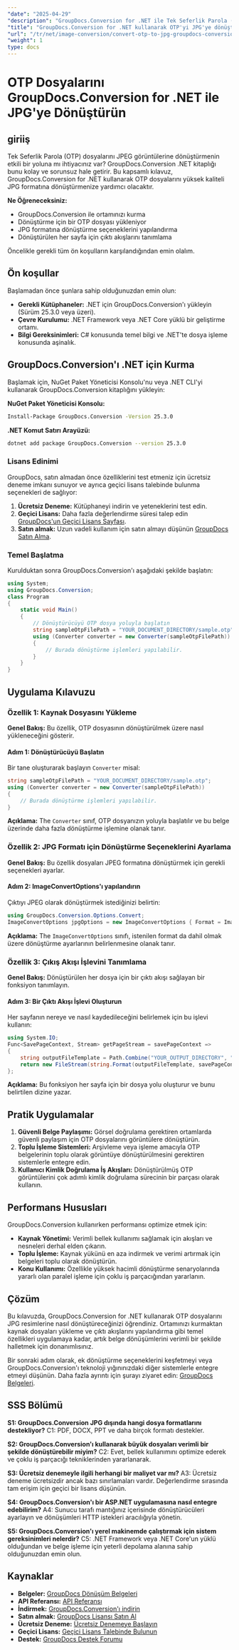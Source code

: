 ```yaml
---
"date": "2025-04-29"
"description": "GroupDocs.Conversion for .NET ile Tek Seferlik Parola (OTP) dosyalarını yüksek kaliteli JPEG görüntülerine nasıl dönüştüreceğinizi öğrenin. Belge dönüştürme sürecinizi kolaylaştırmak için bu ayrıntılı kılavuzu izleyin."
"title": "GroupDocs.Conversion for .NET kullanarak OTP'yi JPG'ye dönüştürme Kapsamlı Bir Kılavuz"
"url": "/tr/net/image-conversion/convert-otp-to-jpg-groupdocs-conversion-net/"
"weight": 1
type: docs
---
```

# OTP Dosyalarını GroupDocs.Conversion for .NET ile JPG'ye Dönüştürün

## giriiş

Tek Seferlik Parola (OTP) dosyalarını JPEG görüntülerine dönüştürmenin etkili bir yoluna mı ihtiyacınız var? GroupDocs.Conversion .NET kitaplığı bunu kolay ve sorunsuz hale getirir. Bu kapsamlı kılavuz, GroupDocs.Conversion for .NET kullanarak OTP dosyalarını yüksek kaliteli JPG formatına dönüştürmenize yardımcı olacaktır.

**Ne Öğreneceksiniz:**
- GroupDocs.Conversion ile ortamınızı kurma
- Dönüştürme için bir OTP dosyası yükleniyor
- JPG formatına dönüştürme seçeneklerini yapılandırma
- Dönüştürülen her sayfa için çıktı akışlarını tanımlama

Öncelikle gerekli tüm ön koşulların karşılandığından emin olalım.

## Ön koşullar

Başlamadan önce şunlara sahip olduğunuzdan emin olun:

- **Gerekli Kütüphaneler:** .NET için GroupDocs.Conversion'ı yükleyin (Sürüm 25.3.0 veya üzeri).
- **Çevre Kurulumu:** .NET Framework veya .NET Core yüklü bir geliştirme ortamı.
- **Bilgi Gereksinimleri:** C# konusunda temel bilgi ve .NET'te dosya işleme konusunda aşinalık.

## GroupDocs.Conversion'ı .NET için Kurma

Başlamak için, NuGet Paket Yöneticisi Konsolu'nu veya .NET CLI'yi kullanarak GroupDocs.Conversion kitaplığını yükleyin:

**NuGet Paket Yöneticisi Konsolu:**
```bash
Install-Package GroupDocs.Conversion -Version 25.3.0
```

**.NET Komut Satırı Arayüzü:**
```bash
dotnet add package GroupDocs.Conversion --version 25.3.0
```

### Lisans Edinimi

GroupDocs, satın almadan önce özelliklerini test etmeniz için ücretsiz deneme imkanı sunuyor ve ayrıca geçici lisans talebinde bulunma seçenekleri de sağlıyor:

1. **Ücretsiz Deneme:** Kütüphaneyi indirin ve yeteneklerini test edin.
2. **Geçici Lisans:** Daha fazla değerlendirme süresi talep edin [GroupDocs'un Geçici Lisans Sayfası](https://purchase.groupdocs.com/temporary-license/).
3. **Satın almak:** Uzun vadeli kullanım için satın almayı düşünün [GroupDocs Satın Alma](https://purchase.groupdocs.com/buy).

### Temel Başlatma

Kurulduktan sonra GroupDocs.Conversion'ı aşağıdaki şekilde başlatın:

```csharp
using System;
using GroupDocs.Conversion;
class Program
{
    static void Main()
    {
        // Dönüştürücüyü OTP dosya yoluyla başlatın
        string sampleOtpFilePath = "YOUR_DOCUMENT_DIRECTORY/sample.otp";
        using (Converter converter = new Converter(sampleOtpFilePath))
        {
            // Burada dönüştürme işlemleri yapılabilir.
        }
    }
}
```

## Uygulama Kılavuzu

### Özellik 1: Kaynak Dosyasını Yükleme

**Genel Bakış:** Bu özellik, OTP dosyasının dönüştürülmek üzere nasıl yükleneceğini gösterir.

#### Adım 1: Dönüştürücüyü Başlatın

Bir tane oluşturarak başlayın `Converter` misal:

```csharp
string sampleOtpFilePath = "YOUR_DOCUMENT_DIRECTORY/sample.otp";
using (Converter converter = new Converter(sampleOtpFilePath))
{
    // Burada dönüştürme işlemleri yapılabilir.
}
```

**Açıklama:** The `Converter` sınıf, OTP dosyanızın yoluyla başlatılır ve bu belge üzerinde daha fazla dönüştürme işlemine olanak tanır.

### Özellik 2: JPG Formatı için Dönüştürme Seçeneklerini Ayarlama

**Genel Bakış:** Bu özellik dosyaları JPEG formatına dönüştürmek için gerekli seçenekleri ayarlar.

#### Adım 2: ImageConvertOptions'ı yapılandırın

Çıktıyı JPEG olarak dönüştürmek istediğinizi belirtin:

```csharp
using GroupDocs.Conversion.Options.Convert;
ImageConvertOptions jpgOptions = new ImageConvertOptions { Format = ImageFileType.Jpg };
```

**Açıklama:** The `ImageConvertOptions` sınıfı, istenilen format da dahil olmak üzere dönüştürme ayarlarının belirlenmesine olanak tanır.

### Özellik 3: Çıkış Akışı İşlevini Tanımlama

**Genel Bakış:** Dönüştürülen her dosya için bir çıktı akışı sağlayan bir fonksiyon tanımlayın.

#### Adım 3: Bir Çıktı Akışı İşlevi Oluşturun

Her sayfanın nereye ve nasıl kaydedileceğini belirlemek için bu işlevi kullanın:

```csharp
using System.IO;
Func<SavePageContext, Stream> getPageStream = savePageContext =>
{
    string outputFileTemplate = Path.Combine("YOUR_OUTPUT_DIRECTORY", "converted-page-{0}.jpg");
    return new FileStream(string.Format(outputFileTemplate, savePageContext.Page), FileMode.Create);
};
```

**Açıklama:** Bu fonksiyon her sayfa için bir dosya yolu oluşturur ve bunu belirtilen dizine yazar.

## Pratik Uygulamalar

1. **Güvenli Belge Paylaşımı:** Görsel doğrulama gerektiren ortamlarda güvenli paylaşım için OTP dosyalarını görüntülere dönüştürün.
2. **Toplu İşleme Sistemleri:** Arşivleme veya işleme amacıyla OTP belgelerinin toplu olarak görüntüye dönüştürülmesini gerektiren sistemlerle entegre edin.
3. **Kullanıcı Kimlik Doğrulama İş Akışları:** Dönüştürülmüş OTP görüntülerini çok adımlı kimlik doğrulama sürecinin bir parçası olarak kullanın.

## Performans Hususları

GroupDocs.Conversion kullanırken performansı optimize etmek için:
- **Kaynak Yönetimi:** Verimli bellek kullanımı sağlamak için akışları ve nesneleri derhal elden çıkarın.
- **Toplu İşleme:** Kaynak yükünü en aza indirmek ve verimi artırmak için belgeleri toplu olarak dönüştürün.
- **Konu Kullanımı:** Özellikle yüksek hacimli dönüştürme senaryolarında yararlı olan paralel işleme için çoklu iş parçacığından yararlanın.

## Çözüm

Bu kılavuzda, GroupDocs.Conversion for .NET kullanarak OTP dosyalarını JPG resimlerine nasıl dönüştüreceğinizi öğrendiniz. Ortamınızı kurmaktan kaynak dosyaları yükleme ve çıktı akışlarını yapılandırma gibi temel özellikleri uygulamaya kadar, artık belge dönüşümlerini verimli bir şekilde halletmek için donanımlısınız.

Bir sonraki adım olarak, ek dönüştürme seçeneklerini keşfetmeyi veya GroupDocs.Conversion'ı teknoloji yığınınızdaki diğer sistemlerle entegre etmeyi düşünün. Daha fazla ayrıntı için şurayı ziyaret edin: [GroupDocs Belgeleri](https://docs.groupdocs.com/conversion/net/).

## SSS Bölümü

**S1: GroupDocs.Conversion JPG dışında hangi dosya formatlarını destekliyor?**
C1: PDF, DOCX, PPT ve daha birçok formatı destekler.

**S2: GroupDocs.Conversion'ı kullanarak büyük dosyaları verimli bir şekilde dönüştürebilir miyim?**
C2: Evet, bellek kullanımını optimize ederek ve çoklu iş parçacığı tekniklerinden yararlanarak.

**S3: Ücretsiz denemeyle ilgili herhangi bir maliyet var mı?**
A3: Ücretsiz deneme ücretsizdir ancak bazı sınırlamaları vardır. Değerlendirme sırasında tam erişim için geçici bir lisans düşünün.

**S4: GroupDocs.Conversion'ı bir ASP.NET uygulamasına nasıl entegre edebilirim?**
A4: Sunucu tarafı mantığınız içerisinde dönüştürücüleri ayarlayın ve dönüşümleri HTTP istekleri aracılığıyla yönetin.

**S5: GroupDocs.Conversion'ı yerel makinemde çalıştırmak için sistem gereksinimleri nelerdir?**
C5: .NET Framework veya .NET Core'un yüklü olduğundan ve belge işleme için yeterli depolama alanına sahip olduğunuzdan emin olun.

## Kaynaklar

- **Belgeler:** [GroupDocs Dönüşüm Belgeleri](https://docs.groupdocs.com/conversion/net/)
- **API Referansı:** [API Referansı](https://reference.groupdocs.com/conversion/net/)
- **İndirmek:** [GroupDocs.Conversion'ı indirin](https://releases.groupdocs.com/conversion/net/)
- **Satın almak:** [GroupDocs Lisansı Satın Al](https://purchase.groupdocs.com/buy)
- **Ücretsiz Deneme:** [Ücretsiz Denemeye Başlayın](https://releases.groupdocs.com/conversion/net/)
- **Geçici Lisans:** [Geçici Lisans Talebinde Bulunun](https://purchase.groupdocs.com/temporary-license/)
- **Destek:** [GroupDocs Destek Forumu](https://forum.groupdocs.com/c/conversion/10)